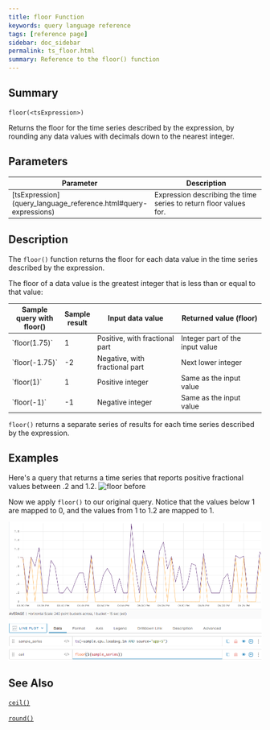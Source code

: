 ```yaml
---
title: floor Function
keywords: query language reference
tags: [reference page]
sidebar: doc_sidebar
permalink: ts_floor.html
summary: Reference to the floor() function
---
```

## Summary
```
floor(<tsExpression>)
```
Returns the floor for the time series described by the expression, by rounding any data values with decimals down to the nearest integer. 

## Parameters
<table>
<tbody>
<thead>
<tr><th width="20%">Parameter</th><th width="80%">Description</th></tr>
</thead>
<tr>
<td markdown="span"> [tsExpression](query_language_reference.html#query-expressions)</td>
<td>Expression describing the time series to return floor values for. </td></tr>
</tbody>
</table>


## Description

The `floor()` function returns the floor for each data value in the time series described by the expression. 

The floor of a data value is the greatest integer that is less than or equal to that value:

<table>
<tbody>
<thead>
<tr><th width="20%">Sample query with floor()</th><th width="10%">Sample result</th><th width="35%">Input data value</th><th width="35%">Returned value (floor)</th></tr>
</thead>
<tr><td markdown="span">`floor(1.75)`</td> <td> 1 </td> <td>Positive, with fractional part</td><td>Integer part of the input value</td></tr>
<tr><td markdown="span">`floor(-1.75)`</td><td> -2 </td> <td>Negative, with fractional part</td><td>Next lower integer</td></tr>
<tr><td markdown="span">`floor(1)`</td><td> 1 </td> <td>Positive integer</td><td>Same as the input value</td></tr>
<tr><td markdown="span">`floor(-1)`</td><td> -1</td> <td>Negative integer</td><td>Same as the input value</td></tr>
</tbody>
</table>

`floor()` returns a separate series of results for each time series described by the expression.

## Examples

Here's a query that returns a time series that reports positive fractional values between .2 and 1.2. 
![floor before](images/ts_floor_before.png)

Now we apply `floor()` to our original query. Notice that the values below 1 are mapped to 0, and the values from 1 to 1.2 are mapped to 1.
  
![floor after](images/ts_floor_after.png)

## See Also

[`ceil()`](ts_ceil.html)

[`round()`](ts_round.html)

